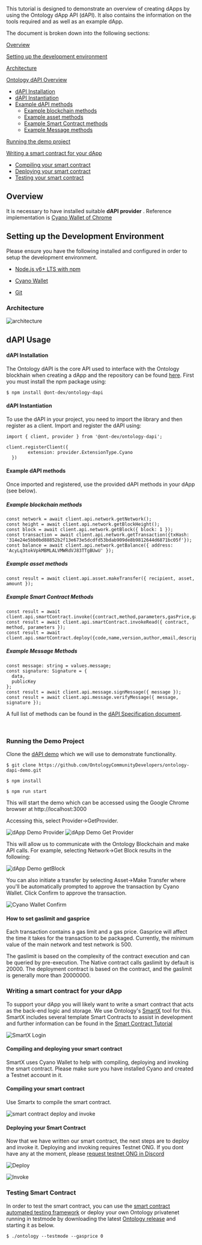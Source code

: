 

This tutorial is designed to demonstrate an overview of creating dApps by using the Ontology dApp API (dAPI). It also contains the information on the tools required and as well as an example dApp.

The document is broken down into the following sections:

[Overview](#overview)

[Setting up the development environment](#setting-up-the-development-environment)

[Architecture](#Architecture)

[Ontology dAPI Overview](#ontology-dapi-overview)
+ [dAPI Installation](#dapi-installation)
+ [dAPI Instantiation](#dapi-instantiation)
+ [Example dAPI methods](#example-dapi-methods)
	+ [Example blockchain methods](#example-blockchain-methods)
	+ [Example asset methods](#example-asset-methods)
	+ [Example Smart Contract methods](#example-smart-contract-methods)
	+ [Example Message methods](#example-message-methods)

[Running the demo project](#running-the-demo-project)

[Writing a smart contract for your dApp](#writing-a-smart-contract-for-your-dapp)
+ [Compiling your smart contract](#compiling-your-smart-contract)
+ [Deploying your smart contract](#deploying-your-smart-contract)
+ [Testing your smart contract](#testing-your-smart-contract)


## Overview

It is necessary to have installed suitable **dAPI provider** . Reference implementation is [Cyano Wallet of Chrome](https://github.com/OntologyCommunityDevelopers/cyano-wallet)





## Setting up the Development Environment

Please ensure you have the following installed and configured in order to setup the development environment.

- [Node.js v6+ LTS with npm](https://nodejs.org/en/)

- [Cyano Wallet]( https://chrome.google.com/webstore/detail/ontology-web-wallet/dkdedlpgdmmkkfjabffeganieamfklkm)

- [Git](https://git-scm.com/)

### Architecture

![architecture](https://raw.githubusercontent.com/ontio-community/bounty-program-report/master/image/dapi.png)

## dAPI Usage
#### dAPI Installation
The Ontology dAPI is the core API used to interface with the Ontology blockhain when creating a dApp and the repository can be found [here](https://github.com/ontio/ontology-dapi). First you must install the npm package using: 

```
$ npm install @ont-dev/ontology-dapi
```

#### dAPI Instantiation

To use the dAPI in your project, you need to import the library and then register as a client.
Import and register the dAPI using:
```
import { client, provider } from '@ont-dev/ontology-dapi';

client.registerClient({
        extension: provider.ExtensionType.Cyano
  })
```

#### Example dAPI methods
Once imported and registered, use the provided dAPI methods in your dApp (see below).
##### Example blockchain methods
```
const network = await client.api.network.getNetwork();
const height = await client.api.network.getBlockHeight();
const block = await client.api.network.getBlock({ block: 1 });
const transaction = await client.api.network.getTransaction({txHash: '314e24e5bb0bd88852b2f13e673e5dcdfd53bdab909de8b9812644d6871bc05f'});
const balance = await client.api.network.getBalance({ address: 'AcyLq3tokVpkMBMLALVMWRdVJ83TTgBUwU' });
```
##### Example asset methods

```
const result = await client.api.asset.makeTransfer({ recipient, asset, amount });
```

##### Example Smart Contract Methods

```
const result = await client.api.smartContract.invoke({contract,method,parameters,gasPrice,gasLimit,requireIdentity});
const result = await client.api.smartContract.invokeRead({ contract, method, parameters });
const result = await client.api.smartContract.deploy({code,name,version,author,email,description,needStorage,gasPrice,gasLimit});
```
##### Example Message Methods

```
const message: string = values.message;
const signature: Signature = {
  data,
  publicKey
};
const result = await client.api.message.signMessage({ message });
const result = await client.api.message.verifyMessage({ message, signature });
```

A full list of methods can be found in the [dAPI Specification document](https://github.com/backslash47/OEPs/blob/oep-dapp-api/OEP-6/OEP-6.mediawiki). <p><br> 


### Running the Demo Project

Clone the [dAPI demo](https://github.com/OntologyCommunityDevelopers/ontology-dapi-demo) which we will use to demonstrate functionality.

```
$ git clone https://github.com/OntologyCommunityDevelopers/ontology-dapi-demo.git

$ npm install

$ npm run start
```

This will start the demo which can be accessed using the Google Chrome browser at http://localhost:3000

Accessing this, select Provider->GetProvider.

![dApp Demo Provider](https://raw.githubusercontent.com/ontio/documentation/master/docs/lib/images/dappdemofirstscreen.png)
![dApp Demo Get Provider](https://raw.githubusercontent.com/ontio/documentation/master/docs/lib/images/dappdemoregisterprovider.png)

This will allow us to communicate with the Ontology Blockchain and make API calls.  For example, selecting Network->Get Block results in the following:

![dApp Demo getBlock](https://raw.githubusercontent.com/ontio/documentation/master/docs/lib/images/dappdemonetworkblock.png)

You can also initiate a transfer by selecting Asset->Make Transfer where you'll be automatically prompted to approve the transaction by Cyano Wallet. Click Confirm to approve the transaction.

![Cyano Wallet Confirm](https://raw.githubusercontent.com/ontio/documentation/master/docs/lib/images/demo.png)

#### How to set gaslimit and gasprice

Each transaction contains a gas limit and a gas price. Gasprice will affect the time it takes for the transaction to be packaged. Currently, the minimum value of the main network and test network is 500.

The gaslimit is based on the complexity of the contract execution and can be queried by pre-execution.  The Native contract calls gaslimit by default is 20000. The deployment contract is based on the contract, and the gaslimit is generally more than 20000000.

### Writing a smart contract for your dApp


To support your dApp you will likely want to write a smart contract that acts as the back-end logic and storage. We use Ontology's [SmartX](http://smartx.ont.io/) tool for this. SmartX includes several template Smart Contracts to assist in development and further information can be found in the [Smart Contract Tutorial](https://github.com/ontio/documentation/tree/master/smart-contract-tutorial)


![SmartX Login](https://raw.githubusercontent.com/ontio/documentation/master/docs/lib/images/smartx.png)


#### Compiling and deploying your smart contract

SmartX uses Cyano Wallet to help with compiling, deploying and invoking the smart contract. Please make sure you have installed Cyano and created a Testnet account in it.

#### Compiling your smart contract

Use Smartx to compile the smart contract.

![smart contract deploy and invoke](https://raw.githubusercontent.com/ontio/documentation/master/docs/lib/images/smartx-deploy.png)

#### Deploying your Smart Contract

Now that we have written our smart contract, the next steps are to deploy and invoke it. Deploying and invoking requires Testnet ONG.  If you dont have any at the moment, please [request testnet ONG in Discord](https://discordapp.com/channels/400884201773334540/453499298097922068)

![Deploy](https://s1.ax1x.com/2018/09/03/PzhTCd.png)



![Invoke](https://s1.ax1x.com/2018/09/03/Pz5JO0.png) 

### Testing Smart Contract

In order to test the smart contract, you can use the [smart contract automated testing framework](https://github.com/ontio-community/ontology-sctf) or deploy your own Ontology privatenet running in testmode by downloading the latest [Ontology release](https://github.com/ontio/ontology/releases) and starting it as below.
```
$ ./ontology --testmode --gasprice 0

```
